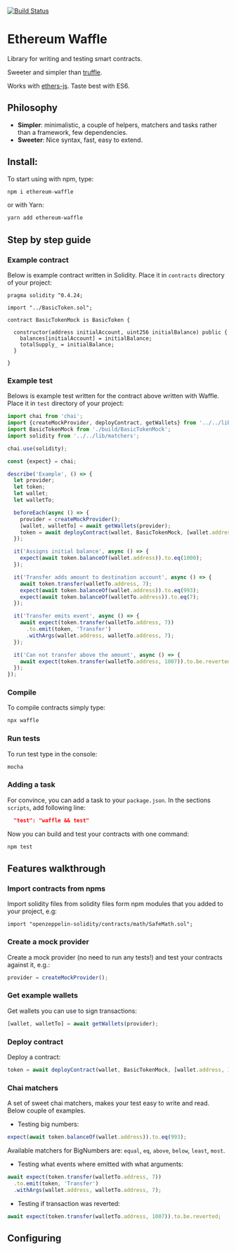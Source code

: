 [![Build Status](https://travis-ci.com/EthWorks/Waffle.svg?token=xjj4U84eSFwEsYLTc5Qe&branch=master)](https://travis-ci.com/EthWorks/Waffle)

# Ethereum Waffle
Library for writing and testing smart contracts.

Sweeter and simpler than [truffle](https://github.com/trufflesuite/truffle).

Works with [ethers-js](https://github.com/ethers-io/ethers.js/). Taste best with ES6.

## Philosophy
* __Simpler__: minimalistic, a couple of helpers, matchers and tasks rather than a framework, few dependencies.
* __Sweeter__: Nice syntax, fast, easy to extend.

## Install:
To start using with npm, type:
```sh
npm i ethereum-waffle
```

or with Yarn:
```sh
yarn add ethereum-waffle
```

## Step by step guide

### Example contract
Below is example contract written in Solidity. Place it in `contracts` directory of your project:

```solidity
pragma solidity ^0.4.24;

import "../BasicToken.sol";

contract BasicTokenMock is BasicToken {

  constructor(address initialAccount, uint256 initialBalance) public {
    balances[initialAccount] = initialBalance;
    totalSupply_ = initialBalance;
  }

}
```

### Example test
Belows is example test written for the contract above written with Waffle. Place it in `test` directory of your project:

```js
import chai from 'chai';
import {createMockProvider, deployContract, getWallets} from '../../lib/waffle';
import BasicTokenMock from './build/BasicTokenMock';
import solidity from '../../lib/matchers';

chai.use(solidity);

const {expect} = chai;

describe('Example', () => {
  let provider;
  let token;
  let wallet;
  let walletTo;

  beforeEach(async () => {
    provider = createMockProvider();
    [wallet, walletTo] = await getWallets(provider);
    token = await deployContract(wallet, BasicTokenMock, [wallet.address, 1000]);
  });

  it('Assigns initial balance', async () => {
    expect(await token.balanceOf(wallet.address)).to.eq(1000);
  });

  it('Transfer adds amount to destination account', async () => {
    await token.transfer(walletTo.address, 7);
    expect(await token.balanceOf(wallet.address)).to.eq(993);
    expect(await token.balanceOf(walletTo.address)).to.eq(7);
  });

  it('Transfer emits event', async () => {
    await expect(token.transfer(walletTo.address, 7))
      .to.emit(token, 'Transfer')
      .withArgs(wallet.address, walletTo.address, 7);
  });

  it('Can not transfer above the amount', async () => {
    await expect(token.transfer(walletTo.address, 1007)).to.be.reverted;
  });
});
```

### Compile
To compile contracts simply type:
```sh
npx waffle
```

### Run tests
To run test type in the console:
```sh
mocha
```

### Adding a task
For convince, you can add a task to your `package.json`. In the sections `scripts`, add following line:
```json
  "test": "waffle && test"
```

Now you can build and test your contracts with one command:
```sh
npm test
```

## Features walkthrough

### Import contracts from npms
Import solidity files from solidity files form npm modules that you added to your project, e.g:
```
import "openzeppelin-solidity/contracts/math/SafeMath.sol";
```

### Create a mock provider
Create a mock provider (no need to run any tests!) and test your contracts against it, e.g.:
```js
provider = createMockProvider();
```

### Get example wallets
Get wallets you can use to sign transactions:
```js
[wallet, walletTo] = await getWallets(provider);
```

### Deploy contract
Deploy a contract:
```js
token = await deployContract(wallet, BasicTokenMock, [wallet.address, 1000]);
```

### Chai matchers
A set of sweet chai matchers, makes your test easy to write and read. Below couple of examples.

* Testing big numbers:
```js
expect(await token.balanceOf(wallet.address)).to.eq(993);
```
Available matchers for BigNumbers are: `equal`, `eq`, `above`, `below`, `least`, `most`.

* Testing what events where emitted with what arguments:
```js
await expect(token.transfer(walletTo.address, 7))
  .to.emit(token, 'Transfer')
  .withArgs(wallet.address, walletTo.address, 7);
```

* Testing if transaction was reverted:
```js
await expect(token.transfer(walletTo.address, 1007)).to.be.reverted;
```

## Configuring